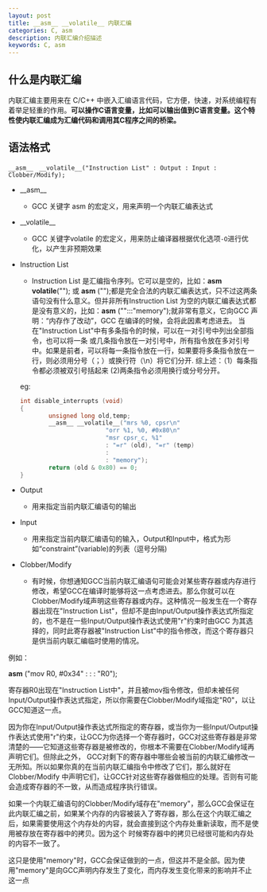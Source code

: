 ```yaml
---
layout: post
title: __asm__ __volatile__ 内联汇编
categories: C, asm
description: 内联汇编介绍描述
keywords: C, asm
---
```


## 什么是内联汇编

内联汇编主要用来在 C/C++ 中嵌入汇编语言代码，它方便，快速，对系统编程有着举足轻重的作用。**可以操作C语言变量，比如可以输出值到C语言变量。这个特性使内联汇编成为汇编代码和调用其C程序之间的桥梁。**

## 语法格式

`__asm__　__volatile__("Instruction List" : Output : Input : Clobber/Modify);`

* \_\_asm_\_
  * GCC 关键字 asm 的宏定义，用来声明一个内联汇编表达式
* \_\_volatile_\_
  * GCC 关键字volatile 的宏定义，用来防止编译器根据优化选项`-O`进行优化，以产生非预期效果
* Instruction List
  * Instruction List 是汇编指令序列。它可以是空的，比如：__asm__ __volatile__(""); 或 __asm__ ("");都是完全合法的内联汇编表达式，只不过这两条语句没有什么意义。但并非所有Instruction List 为空的内联汇编表达式都是没有意义的，比如：__asm__ ("":::"memory");就非常有意义，它向GCC 声明：“内存作了改动”，GCC 在编译的时候，会将此因素考虑进去。 当在"Instruction List"中有多条指令的时候，可以在一对引号中列出全部指令，也可以将一条 或几条指令放在一对引号中，所有指令放在多对引号中。如果是前者，可以将每一条指令放在一行，如果要将多条指令放在一行，则必须用分号（；）或换行符（\n）将它们分开. 综上述：（1）每条指令都必须被双引号括起来 (2)两条指令必须用换行或分号分开。
  
  eg:
  ```c
  int disable_interrupts (void) 
  { 
          unsigned long old,temp; 
          __asm__ __volatile__("mrs %0, cpsr\n" 
                          "orr %1, %0, #0x80\n" 
                          "msr cpsr_c, %1" 
                          : "=r" (old), "=r" (temp) 
                          : 
                          : "memory"); 
          return (old & 0x80) == 0; 
  }
  ```

* Output
  * 用来指定当前内联汇编语句的输出
* Input
  * 用来指定当前内联汇编语句的输入，Output和Input中，格式为形如“constraint”(variable)的列表（逗号分隔)
* Clobber/Modify
  * 有时候，你想通知GCC当前内联汇编语句可能会对某些寄存器或内存进行修改，希望GCC在编译时能够将这一点考虑进去。那么你就可以在Clobber/Modify域声明这些寄存器或内存。这种情况一般发生在一个寄存器出现在"Instruction List"，但却不是由Input/Output操作表达式所指定的，也不是在一些Input/Output操作表达式使用"r"约束时由GCC 为其选择的，同时此寄存器被"Instruction List"中的指令修改，而这个寄存器只是供当前内联汇编临时使用的情况。

例如：

__asm__ ("mov R0, #0x34" : : : "R0");

寄存器R0出现在"Instruction List中"，并且被mov指令修改，但却未被任何Input/Output操作表达式指定，所以你需要在Clobber/Modify域指定"R0"，以让GCC知道这一点。

因为你在Input/Output操作表达式所指定的寄存器，或当你为一些Input/Output操作表达式使用"r"约束，让GCC为你选择一个寄存器时，GCC对这些寄存器是非常清楚的——它知道这些寄存器是被修改的，你根本不需要在Clobber/Modify域再声明它们。但除此之外， GCC对剩下的寄存器中哪些会被当前的内联汇编修改一无所知。所以如果你真的在当前内联汇编指令中修改了它们，那么就好在Clobber/Modify 中声明它们，让GCC针对这些寄存器做相应的处理。否则有可能会造成寄存器的不一致，从而造成程序执行错误。

如果一个内联汇编语句的Clobber/Modify域存在"memory"，那么GCC会保证在此内联汇编之前，如果某个内存的内容被装入了寄存器，那么在这个内联汇编之后，如果需要使用这个内存处的内容，就会直接到这个内存处重新读取，而不是使用被存放在寄存器中的拷贝。因为这个 时候寄存器中的拷贝已经很可能和内存处的内容不一致了。

这只是使用"memory"时，GCC会保证做到的一点，但这并不是全部。因为使用"memory"是向GCC声明内存发生了变化，而内存发生变化带来的影响并不止这一点 

